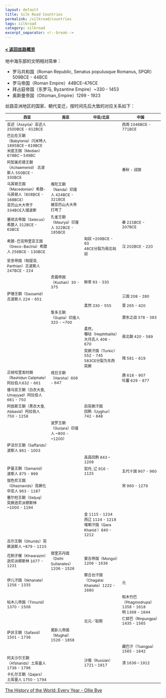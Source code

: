 ```yaml
---
layout: default
title: Silk Road Countries
permalink: /silkroad/countries
tags: silkroad
category: silkroad
excerpt_separator: <!--break-->
---
```

<style type="text/css">table{font-size: 12px;}</style>

#### <a href="/silkroad/overview">&lt;&nbsp;返回丝路概览</a>

地中海东部的文明相对简单：
* 罗马共和国（Roman Republic, Senatus populusque Romanus, SPQR）509BCE - 44BCE
* 罗马帝国（Roman Empire）44BCE–476CE 
* 拜占庭帝国（东罗马, Byzantine Empire）~330 - 1453
* 奥斯曼帝国（Ottoman_Empire）1299 - 1923

丝路亚洲地区的国家、朝代变迁，按时间先后大致的对应关系如下：


<!--break-->

|    西亚      |      南亚      |    中亚/北亚    |      中国      |
| ------------ | ------------- | ------------- | -------------- |
| 亚述（Assyria）亚述人 2500BCE - 612BCE ||| 西周 1046BCE - 771BCE |
| 巴比伦王朝（Babylonia）闪米特人 1895BCE – 619BCE<br>米底王国（Median）678BC – 549BC ||| |
| 阿契美尼德王朝（Achaemenid） 古波斯人 550BCE - 330BCE |  |  | 春秋 - 战国 |
| 马其顿王国（Macedonian）希腊-马其顿人（808BCE - 168BCE）<br>亚历山大大帝于334BCE入侵波斯 | 难陀王朝（Nanda）印度人 424BCE - 321BCE<br>被亚历山大大帝打垮了 |  |  |
| 塞琉古帝国（Selecus）希腊人 312BCE - 63BCE | 孔雀王朝（Maurya）印度人 322BCE - 185BCE |  | 秦 221BCE - 207BCE |
| 希腊-巴克特里亚王国（Greco-Bactria）希腊人 256BCE - 130BCE |  | 匈奴 ~209BCE - 93<br>48CE分裂为南北匈奴 | 汉 202BCE - 220 |
| 安息帝国（帕提亚, Parthian）古波斯人 247BCE - 224 | | | |
| | 贵霜帝国（Kushan）30 - 375 | 鲜卑 93 - 330 | |
| 萨珊王朝（Sassanid）古波斯人 224 - 651 | | | 三国 208 - 280 |
| | | 柔然 330 - 555 | 晋 265 - 420 |
| | 笈多王朝（Gupta）印度人 320 - ~700 | | 淝水之战 378 - 383 |
| | | 柔然，<br>嚈哒（Hephthalite）大月氏人 408 - 670 | 南北朝 420 - 589 |
| | | 突厥汗国（Turkic）552 - 745<br>583CE分裂为东西突厥 | 隋 581 - 619 |
| 正统哈里发时期（Rashidun Caliphate）阿拉伯人632 - 661 | 戒日王朝（Harsha）606 - 647 | | 唐 618 - 907<br>吐蕃 629 - 877 |
| 倭马亚王朝（白衣大食, Umayyad）阿拉伯人 661 - 750 | | | |
| 阿拔斯王朝（黑衣大食, Abbasid）阿拉伯人 750 - 1258 | | 后突厥汗国<br>回鹘（Uyghur） 742 - 848 | |
| | 波罗王朝（Gurjara）印度人 ~800 - ~1200） | | |
| 萨法尔王朝（Saffarids）波斯人 861 - 1003 | | | |
| | | 高昌回鹘 843 – 1209 | |
| 萨曼王朝（Samanid）波斯人 875 - 999 | | 契丹, 辽 916 - 1125 | 五代十国 907 - 960 |
| 伽色尼王国（Ghaznavids）突厥化中亚人 963 - 1187 | | | 宋 960 - 1279 |
| 塞尔柱王朝（Seljuq）突厥逊尼派穆斯林 ~1000 - 1194 | | | |
| | | 金 1115 - 1234<br>西辽 1124 - 1218<br>喀喇汗国（Qara Khanid ）840 - 1212 | |
| 古尔王朝（Ghurids）突厥波斯人 ~879 - 1215 | | | |
| 花剌子模（Khwarazm）逊尼派穆斯林 1077 - 1231 | 德里苏丹国（Delhi Sultanates）1206 - 1526 | 蒙古帝国（Mongol）1206 - 1636 | |
| 伊儿汗国（Ilkhanate）1256 - 1335 | | 察合台汗国（Chagatai Khanate）1222 - 1680 | 元 |
| 帖木儿帝国（Timurid）1370 - 1506 | | | 帕木竹巴（Phagmodrupa）1358 - 1618<br>明 1368 - 1644 |
| | | 北元／鞑靼 | 仁蚌巴（Rinpungpa）1435 - 1565 |
| 萨非王朝（Safavid）1501 - 1736 | 莫卧儿帝国（Mughal）1526 - 1858 | | |
| | | | 藏巴汗（Tsangpa）1565 - 1642 |
| 阿夫沙尔王朝（Afsharids）土库曼人 1736 - 1796 | | 沙俄（Russian）1721 – 1917 | 清 1636 – 1912 |
| 卡扎尔王朝（Qajars）土库曼人 1750 - 1794 | | | |

[The History of the World: Every Year - Ollie Bye](https://www.youtube.com/watch?v=-6Wu0Q7x5D0)